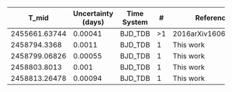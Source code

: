 |T_mid|Uncertainty (days)           |Time System|#                                            |Reference                           |
|-----|-----------------------------|-----------|---------------------------------------------|------------------------------------|
|2455661.63744|0.00041                      |BJD_TDB    |>1                                           |2016arXiv160604556B                 |
|2458794.3368|0.0011                       |BJD_TDB    |1                                            |This work                           |
|2458799.06826|0.00055                      |BJD_TDB    |1                                            |This work                           |
|2458803.8013|0.001                        |BJD_TDB    |1                                            |This work                           |
|2458813.26478|0.00094                      |BJD_TDB    |1                                            |This work                           |
